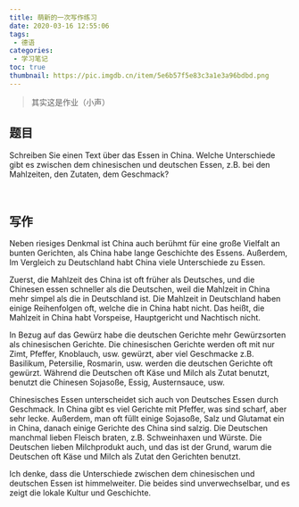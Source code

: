 ```yaml
---
title: 萌新的一次写作练习
date: 2020-03-16 12:55:06
tags:
 - 德语
categories:
 - 学习笔记
toc: true
thumbnail: https://pic.imgdb.cn/item/5e6b57f5e83c3a1e3a96bdbd.png
---
```


> 其实这是作业（小声）

<!--more-->

## 题目

Schreiben Sie einen Text über das Essen in China. Welche Unterschiede gibt es zwischen dem chinesischen und deutschen Essen, z.B. bei den Mahlzeiten, den Zutaten, dem Geschmack?

</br>

## 写作

Neben riesiges Denkmal ist China auch berühmt für eine große Vielfalt an bunten Gerichten, als China habe lange Geschichte des Essens. Außerdem, Im Vergleich zu Deutschland habt China viele Unterschiede zu Essen.

Zuerst, die Mahlzeit des China ist oft früher als Deutsches, und die Chinesen essen schneller als die Deutschen, weil die Mahlzeit in China mehr simpel als die in Deutschland ist. Die Mahlzeit in Deutschland haben einige Reihenfolgen oft, welche die in China habt nicht. Das heißt, die Mahlzeit in China habt Vorspeise, Hauptgericht und Nachtisch nicht.

In Bezug auf das Gewürz habe die deutschen Gerichte mehr Gewürzsorten als chinesischen Gerichte. Die chinesischen Gerichte werden oft mit nur Zimt, Pfeffer, Knoblauch, usw. gewürzt, aber viel Geschmacke z.B. Basilikum, Petersilie, Rosmarin, usw. werden die deutschen Gerichte oft gewürzt. Während die Deutschen oft Käse und Milch als Zutat benutzt, benutzt die Chinesen Sojasoße, Essig, Austernsauce, usw.

Chinesisches Essen unterscheidet sich auch von Deutsches Essen durch Geschmack. In China gibt es viel Gerichte mit Pfeffer, was sind scharf, aber sehr lecke. Außerdem, man oft füllt einige Sojasoße, Salz und Glutamat ein in China, danach einige Gerichte des China sind salzig. Die Deutschen manchmal lieben Fleisch braten, z.B. Schweinhaxen und Würste. Die Deutschen lieben Milchprodukt auch, und das ist der Grund, warum die Deutschen oft Käse und Milch als Zutat den Gerichten benutzt.

Ich denke, dass die Unterschiede zwischen dem chinesischen und deutschen Essen ist himmelweiter. Die beides sind unverwechselbar, und es zeigt die lokale Kultur und Geschichte.